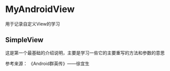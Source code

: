 # MyAndroidView
用于记录自定义View的学习
## SimpleView
这是第一个最基础的介绍说明，主要是学习一些它的主要重写的方法和参数的意思


参考来源：
《Android群英传》——徐宜生
